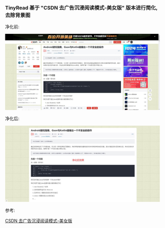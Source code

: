 ### TinyRead 基于 "CSDN 去广告沉浸阅读模式-美女版" 版本进行简化,去除背景图
 
净化前:
 
![](README_files/1.jpg)

净化后:

![](README_files/2.jpg)

参考: 

[CSDN 去广告沉浸阅读模式-美女版](https://greasyfork.org/zh-CN/scripts/405168-csdn-%E5%8E%BB%E5%B9%BF%E5%91%8A%E6%B2%89%E6%B5%B8%E9%98%85%E8%AF%BB%E6%A8%A1%E5%BC%8F-%E7%BE%8E%E5%A5%B3%E7%89%88)